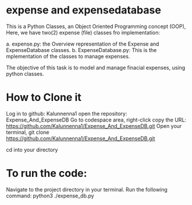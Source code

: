 # expense and expensedatabase

This is a Python Classes, an Object Oriented Programming concept (OOP), Here, we have two(2) expense (file) classes fro implementation:

a. expense.py: the Overview representation of the Expense and ExpenseDatabase classes. b. ExpenseDatabase.py: This is the mplementation of the classes to manage expenses.

The objective of this task is to model and manage finacial expenses, using python classes.

# How to Clone it

Log in to github: Kalunnenna1 open the repository: Expense_And_ExpenseDB Go to codespace area, right-click copy the URL: https://github.com/Kalunnenna1/Expense_And_ExpenseDB.git Open your terminal, git clone https://github.com/Kalunnenna1/Expense_And_ExpenseDB.git

cd into your directory

# To run the code: 
Navigate to the project directory in your terminal. Run the following command: python3 
./expense_db.py

